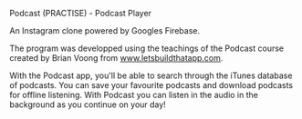 Podcast
(PRACTISE) - Podcast Player

An Instagram clone powered by Googles Firebase.

The program was developped using the teachings of the Podcast course created by Brian Voong from www.letsbuildthatapp.com.

With the Podcast app, you'll be able to search through the iTunes database of podcasts. You can save your favourite podcasts
and download podcasts for offline listening. With Podcast you can listen in the audio in the background as you continue on
your day!
